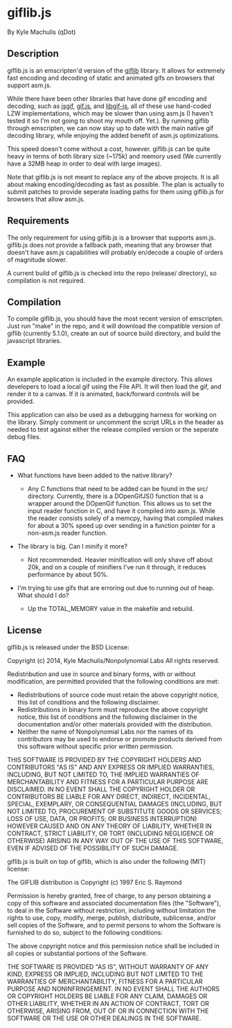 # giflib.js

By Kyle Machulis (qDot)

## Description

giflib.js is an emscripten'd version of the
[giflib](http://giflib.sourceforge.net/) library. It allows for
extremely fast encoding and decoding of static and animated gifs on
browsers that support asm.js.

While there have been other libraries that have done gif encoding and
decoding, such as [jsgif](http://slbkbs.org/jsgif/),
[gif.js](http://jnordberg.github.io/gif.js/), and
[libgif-js](https://github.com/buzzfeed/libgif-js), all of these use
hand-coded LZW implementations, which may be slower than using asm.js
(I haven't tested it so I'm not going to shoot my mouth off. Yet.). By
running giflib through emscripten, we can now stay up to date with the
main native gif decoding library, while enjoying the added benefit of
asm.js optimizations.

This speed doesn't come without a cost, however. giflib.js can be
quite heavy in terms of both library size (~175k) and memory used (We
currently have a 32MB heap in order to deal with large images).

Note that giflib.js is not meant to replace any of the above projects.
It is all about making encoding/decoding as fast as possible. The plan
is actually to submit patches to provide seperate loading paths for
them using giflib.js for browsers that allow asm.js.

## Requirements

The only requirement for using giflib.js is a browser that supports
asm.js. giflib.js does not provide a fallback path, meaning that any
browser that doesn't have asm.js capabilities will probably en/decode
a couple of orders of magnitude slower.

A current build of giflib.js is checked into the repo (release/
directory), so compilation is not required.

## Compilation

To compile giflib.js, you should have the most recent version of
emscripten. Just run "make" in the repo, and it will download the
compatible version of giflib (currently 5.1.0), create an out of
source build directory, and build the javascript libraries.

## Example

An example application is included in the example directory. This
allows developers to load a local gif using the File API. It will then
load the gif, and render it to a canvas. If it is animated,
back/forward controls will be provided.

This application can also be used as a debugging harness for working
on the library. Simply comment or uncomment the script URLs in the
header as needed to test against either the release compiled version
or the seperate debug files.

## FAQ

* What functions have been added to the native library?
  * Any C functions that need to be added can be found in the src/
    directory. Currently, there is a DOpenGifJS() function that is a
    wrapper around the DOpenGif function. This allows us to set the
    input reader function in C, and have it compiled into asm.js.
    While the reader consists solely of a memcpy, having that compiled
    makes for about a 30% speed up over sending in a function pointer
    for a non-asm.js reader function.

* The library is big. Can I minify it more?
  * Not recommended. Heavier minification will only shave off about
    20k, and on a couple of minifiers I've run it through, it reduces
    performance by about 50%.

* I'm trying to use gifs that are erroring out due to running out of
heap. What should I do?
  * Up the TOTAL_MEMORY value in the makefile and rebuild.


## License

giflib.js is released under the BSD License:

Copyright (c) 2014, Kyle Machulis/Nonpolynomial Labs
All rights reserved.

Redistribution and use in source and binary forms, with or without
modification, are permitted provided that the following conditions are
met:

   * Redistributions of source code must retain the above copyright
     notice, this list of conditions and the following disclaimer.
   * Redistributions in binary form must reproduce the above copyright
     notice, this list of conditions and the following disclaimer in
     the documentation and/or other materials provided with the
     distribution.
   * Neither the name of Nonpolynomial Labs nor the names of its
     contributors may be used to endorse or promote products derived
     from this software without specific prior written permission.

THIS SOFTWARE IS PROVIDED BY THE COPYRIGHT HOLDERS AND CONTRIBUTORS
"AS IS" AND ANY EXPRESS OR IMPLIED WARRANTIES, INCLUDING, BUT NOT
LIMITED TO, THE IMPLIED WARRANTIES OF MERCHANTABILITY AND FITNESS FOR
A PARTICULAR PURPOSE ARE DISCLAIMED. IN NO EVENT SHALL THE COPYRIGHT
HOLDER OR CONTRIBUTORS BE LIABLE FOR ANY DIRECT, INDIRECT, INCIDENTAL,
SPECIAL, EXEMPLARY, OR CONSEQUENTIAL DAMAGES (INCLUDING, BUT NOT
LIMITED TO, PROCUREMENT OF SUBSTITUTE GOODS OR SERVICES; LOSS OF USE,
DATA, OR PROFITS; OR BUSINESS INTERRUPTION) HOWEVER CAUSED AND ON ANY
THEORY OF LIABILITY, WHETHER IN CONTRACT, STRICT LIABILITY, OR TORT
(INCLUDING NEGLIGENCE OR OTHERWISE) ARISING IN ANY WAY OUT OF THE USE
OF THIS SOFTWARE, EVEN IF ADVISED OF THE POSSIBILITY OF SUCH DAMAGE.


giflib.js is built on top of giflib, which is also under the following
(MIT) license:

The GIFLIB distribution is Copyright (c) 1997  Eric S. Raymond

Permission is hereby granted, free of charge, to any person obtaining a copy
of this software and associated documentation files (the "Software"), to deal
in the Software without restriction, including without limitation the rights
to use, copy, modify, merge, publish, distribute, sublicense, and/or sell
copies of the Software, and to permit persons to whom the Software is
furnished to do so, subject to the following conditions:

The above copyright notice and this permission notice shall be included in
all copies or substantial portions of the Software.

THE SOFTWARE IS PROVIDED "AS IS", WITHOUT WARRANTY OF ANY KIND, EXPRESS OR
IMPLIED, INCLUDING BUT NOT LIMITED TO THE WARRANTIES OF MERCHANTABILITY,
FITNESS FOR A PARTICULAR PURPOSE AND NONINFRINGEMENT.  IN NO EVENT SHALL THE
AUTHORS OR COPYRIGHT HOLDERS BE LIABLE FOR ANY CLAIM, DAMAGES OR OTHER
LIABILITY, WHETHER IN AN ACTION OF CONTRACT, TORT OR OTHERWISE, ARISING FROM,
OUT OF OR IN CONNECTION WITH THE SOFTWARE OR THE USE OR OTHER DEALINGS IN
THE SOFTWARE.
